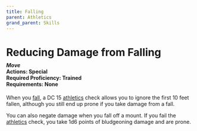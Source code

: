 ```yaml
---
title: Falling
parent: Athletics
grand_parent: Skills
---
```


# Reducing Damage from Falling

<div style="margin-top:-10px;"></div>

#### *Move*<br>**Actions:** Special<br>**Required Proficiency:** Trained<br>**Requirements:** None
When you [fall](https://stormchaserroleplaying.com/stormchaserRPG/Exploration/Environment/Falling/#falling), a DC 15 [athletics](https://stormchaserroleplaying.com/stormchaserRPG/Skills/Athletics/) check allows you to ignore the first 10 feet fallen, although you still end up prone if you take damage from a fall.

You can also negate damage when you fall off a mount. If you fail the [athletics](https://stormchaserroleplaying.com/stormchaserRPG/Skills/Athletics/) check, you take 1d6 points of bludgeoning damage and are prone.
